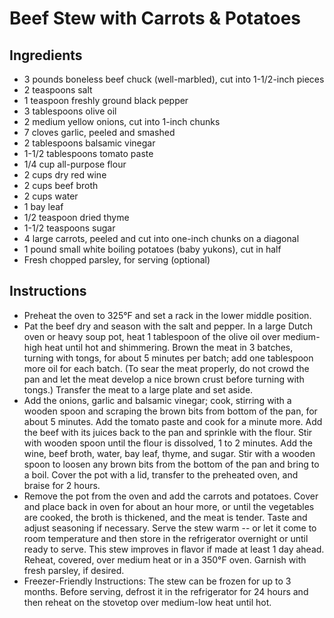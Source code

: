 # Beef Stew with Carrots & Potatoes
## Ingredients
- 3 pounds boneless beef chuck (well-marbled), cut into 1-1/2-inch pieces
- 2 teaspoons salt
- 1 teaspoon freshly ground black pepper
- 3 tablespoons olive oil
- 2 medium yellow onions, cut into 1-inch chunks
- 7 cloves garlic, peeled and smashed
- 2 tablespoons balsamic vinegar
- 1-1/2 tablespoons tomato paste
- 1/4 cup all-purpose flour
- 2 cups dry red wine
- 2 cups beef broth
- 2 cups water
- 1 bay leaf
- 1/2 teaspoon dried thyme
- 1-1/2 teaspoons sugar
- 4 large carrots, peeled and cut into one-inch chunks on a diagonal
- 1 pound small white boiling potatoes (baby yukons), cut in half
- Fresh chopped parsley, for serving (optional)
## Instructions
- Preheat the oven to 325°F and set a rack in the lower middle position.
- Pat the beef dry and season with the salt and pepper. In a large Dutch oven or heavy soup pot, heat 1 tablespoon of the olive oil over medium-high heat until hot and shimmering. Brown the meat in 3 batches, turning with tongs, for about 5 minutes per batch; add one tablespoon more oil for each batch. (To sear the meat properly, do not crowd the pan and let the meat develop a nice brown crust before turning with tongs.) Transfer the meat to a large plate and set aside.
- Add the onions, garlic and balsamic vinegar; cook, stirring with a wooden spoon and scraping the brown bits from bottom of the pan, for about 5 minutes. Add the tomato paste and cook for a minute more. Add the beef with its juices back to the pan and sprinkle with the flour. Stir with wooden spoon until the flour is dissolved, 1 to 2 minutes. Add the wine, beef broth, water, bay leaf, thyme, and sugar. Stir with a wooden spoon to loosen any brown bits from the bottom of the pan and bring to a boil. Cover the pot with a lid, transfer to the preheated oven, and braise for 2 hours.
- Remove the pot from the oven and add the carrots and potatoes. Cover and place back in oven for about an hour more, or until the vegetables are cooked, the broth is thickened, and the meat is tender. Taste and adjust seasoning if necessary. Serve the stew warm -- or let it come to room temperature and then store in the refrigerator overnight or until ready to serve. This stew improves in flavor if made at least 1 day ahead. Reheat, covered, over medium heat or in a 350°F oven. Garnish with fresh parsley, if desired.
- Freezer-Friendly Instructions: The stew can be frozen for up to 3 months. Before serving, defrost it in the refrigerator for 24 hours and then reheat on the stovetop over medium-low heat until hot.
